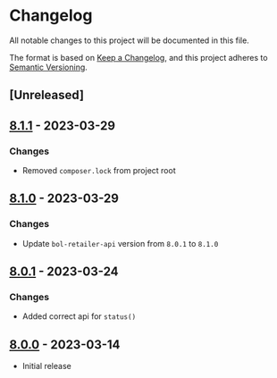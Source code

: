 # Changelog

All notable changes to this project will be documented in this file.

The format is based on [Keep a Changelog](https://keepachangelog.com/en/1.0.0/),
and this project adheres to [Semantic Versioning](https://semver.org/spec/v2.0.0.html).

## [Unreleased]

## [8.1.1] - 2023-03-29

### Changes
- Removed `composer.lock` from project root

## [8.1.0] - 2023-03-29

### Changes
- Update `bol-retailer-api` version from `8.0.1` to `8.1.0`

## [8.0.1] - 2023-03-24

### Changes
- Added correct api for `status()`

## [8.0.0] - 2023-03-14

- Initial release

[8.0.0]: https://github.com/123lens/laravel-bol-retailer-api/releases/tag/v8.0.0
[8.0.1]: https://github.com/123lens/laravel-bol-retailer-api/compare/v8.0.0...v8.0.1
[8.1.0]: https://github.com/123lens/laravel-bol-retailer-api/compare/v8.0.1...v8.1.0
[8.1.1]: https://github.com/123lens/laravel-bol-retailer-api/compare/v8.1.0...v8.1.1
